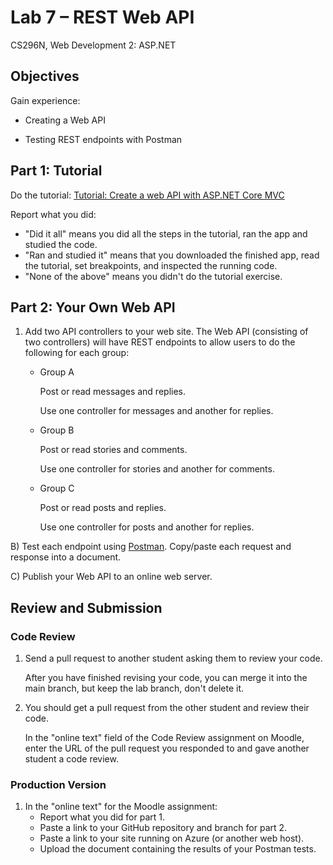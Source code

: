 # Lab 7 – REST Web API

CS296N, Web Development 2: ASP.NET



## Objectives

Gain experience:

-   Creating a Web API

-   Testing REST endpoints with Postman

## Part 1: Tutorial

Do the tutorial: [Tutorial: Create a web API with ASP.NET Core MVC](https://docs.microsoft.com/en-us/aspnet/core/tutorials/first-web-api?view=aspnetcore-3.1&tabs=visual-studio)

Report what you did:

- "Did it all" means you did all the steps in the tutorial, ran the app and studied the code.
- "Ran and studied it" means that you downloaded the finished app, read the tutorial, set breakpoints, and inspected the running code.
- "None of the above" means you didn't do the tutorial exercise.

## Part 2: Your Own Web API

1. Add two API controllers to your web site. The Web API (consisting of two controllers) will have REST endpoints to allow users to do the following for each group:

   - Group A

     Post or read messages and replies.

     Use one controller for messages and another for replies.

   - Group B

     Post or read stories and comments.

     Use one controller for stories and another for comments.

   - Group C

     Post or read posts and replies.

     Use one controller for posts and another for replies.

B\) Test each endpoint using [Postman](https://www.getpostman.com/).  Copy/paste each request and response into a document.

C\) Publish your Web API to an online web server.



## Review and Submission

### Code Review

1. Send a pull request to another student asking them to review your code. 

   After you have finished revising your code, you can merge it into the main branch, but keep the lab branch, don't delete it.

2. You should get a pull request from the other student and review their code.

   In the "online text" field of the Code Review assignment on Moodle, enter the URL of the pull request you responded to and gave another student a code review.

### Production Version

1.  In the "online text" for the Moodle assignment:
    - Report what you did for part 1.
    - Paste a link to your GitHub repository and branch for part 2.
    - Paste a link to your site running on Azure (or another web host).
    - Upload the document containing the results of your Postman tests.

